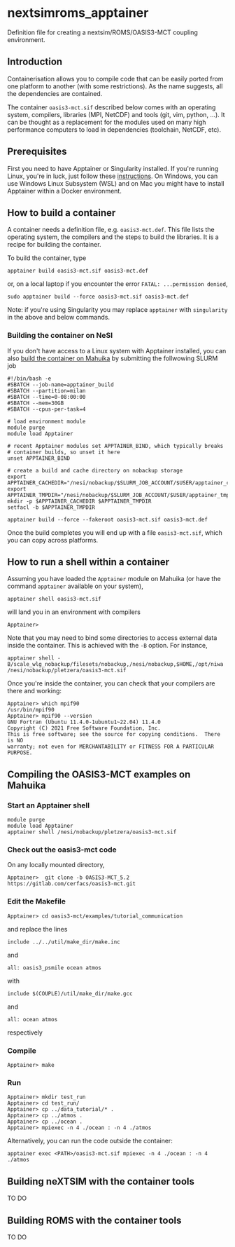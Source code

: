 # nextsimroms_apptainer

Definition file for creating a nextsim/ROMS/OASIS3-MCT coupling environment.

## Introduction

Containerisation allows you to compile code that can be easily ported from one platform to another (with some restrictions). As the name suggests, all the dependencies are contained.

The container `oasis3-mct.sif` described below comes with an operating system, compilers, libraries (MPI, NetCDF) and tools (git, vim, python, ...). It can be thought as a replacement for the 
modules used on many high performance computers to load in dependencies (toolchain, NetCDF, etc).

## Prerequisites

First you need to have Apptainer or Singularity installed. If you're running Linux, you're in luck, just follow these [instructions](https://apptainer.org/docs/user/latest/). On Windows, you can use Windows Linux Subsystem (WSL) and on Mac you might have to install Apptainer within a Docker environment. 

## How to build a container

A container needs a definition file, e.g. `oasis3-mct.def`. This file lists the operating system, the compilers and the steps to build the libraries. It is a recipe for building the container.

To build the container, type
```
apptainer build oasis3-mct.sif oasis3-mct.def
```
or, on a local laptop if you encounter the error `FATAL: ...permission denied`,
```
sudo apptainer build --force oasis3-mct.sif oasis3-mct.def
```
Note: if you're using Singularity you may replace `apptainer` with `singularity` in the above and below commands.

### Building the container on NeSI

If you don't have access to a Linux system with Apptainer installed, you can also [build the container on Mahuika](https://support.nesi.org.nz/hc/en-gb/articles/6008779241999-Build-an-Apptainer-container-on-a-Milan-compute-node) by submitting the follwowing SLURM job
```
#!/bin/bash -e
#SBATCH --job-name=apptainer_build
#SBATCH --partition=milan
#SBATCH --time=0-08:00:00
#SBATCH --mem=30GB
#SBATCH --cpus-per-task=4

# load environment module
module purge
module load Apptainer

# recent Apptainer modules set APPTAINER_BIND, which typically breaks
# container builds, so unset it here
unset APPTAINER_BIND

# create a build and cache directory on nobackup storage
export APPTAINER_CACHEDIR="/nesi/nobackup/$SLURM_JOB_ACCOUNT/$USER/apptainer_cache"
export APPTAINER_TMPDIR="/nesi/nobackup/$SLURM_JOB_ACCOUNT/$USER/apptainer_tmpdir"
mkdir -p $APPTAINER_CACHEDIR $APPTAINER_TMPDIR
setfacl -b $APPTAINER_TMPDIR

apptainer build --force --fakeroot oasis3-mct.sif oasis3-mct.def
```

Once the build completes you will end up with a file `oasis3-mct.sif`, which you can copy across platforms.

## How to run a shell within a container

Assuming you have loaded the `Apptainer` module on Mahuika (or have the command `apptainer` available on your system),
```
apptainer shell oasis3-mct.sif
```
will land you in an environment with compilers
```
Apptainer> 
```
Note that you may need to bind some directories to access external data inside the container. This is achieved with the `-B` option. For instance,

```
apptainer shell -B/scale_wlg_nobackup/filesets/nobackup,/nesi/nobackup,$HOME,/opt/niwa /nesi/nobackup/pletzera/oasis3-mct.sif
```

Once you're inside the container, you can check that your compilers are there and working:
```
Apptainer> which mpif90
/usr/bin/mpif90
Apptainer> mpif90 --version
GNU Fortran (Ubuntu 11.4.0-1ubuntu1~22.04) 11.4.0
Copyright (C) 2021 Free Software Foundation, Inc.
This is free software; see the source for copying conditions.  There is NO
warranty; not even for MERCHANTABILITY or FITNESS FOR A PARTICULAR PURPOSE.
```

## Compiling the OASIS3-MCT examples on Mahuika

### Start an Apptainer shell
```
module purge
module load Apptainer
apptainer shell /nesi/nobackup/pletzera/oasis3-mct.sif
```

### Check out the oasis3-mct code

On any locally mounted directory,
```
Apptainer>  git clone -b OASIS3-MCT_5.2  https://gitlab.com/cerfacs/oasis3-mct.git
```

### Edit the Makefile 
```
Apptainer> cd oasis3-mct/examples/tutorial_communication
```
and replace the lines
```
include ../../util/make_dir/make.inc
```
and
```
all: oasis3_psmile ocean atmos
```

with
```
include $(COUPLE)/util/make_dir/make.gcc
```
and
```
all: ocean atmos
```
respectively

### Compile 

```
Apptainer> make
```


### Run
```
Apptainer> mkdir test_run
Apptainer> cd test_run/
Apptainer> cp ../data_tutorial/* .
Apptainer> cp ../atmos .
Apptainer> cp ../ocean .
Apptainer> mpiexec -n 4 ./ocean : -n 4 ./atmos
```

Alternatively, you can run the code outside the container:
```
apptainer exec <PATH>/oasis3-mct.sif mpiexec -n 4 ./ocean : -n 4 ./atmos
```

## Building neXTSIM with the container tools

TO DO

## Building ROMS with the container tools

TO DO
